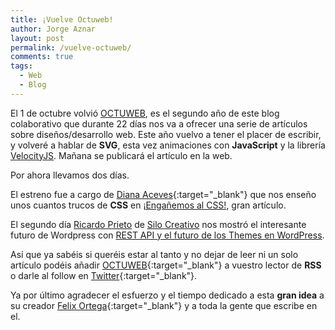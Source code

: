 ```yaml
---
title: ¡Vuelve Octuweb!
author: Jorge Aznar
layout: post
permalink: /vuelve-octuweb/
comments: true
tags:
  - Web
  - Blog
---
```


El 1 de octubre volvió [OCTUWEB](http://octuweb.com), es el segundo año de este blog colaborativo que durante 22 días nos va a ofrecer una serie de artículos sobre diseños/desarrollo web. Este año vuelvo a tener el placer de escribir, y volveré a hablar de **SVG**, esta vez animaciones con **JavaScript** y la librería [VelocityJS](http://julian.com/research/velocity/). Mañana se publicará el artículo en la web.

<!--more-->

Por ahora llevamos dos días.

El estreno fue a cargo de [Diana Aceves](https://twitter.com/diana_aceves_){:target="_blank"} que nos enseño unos cuantos trucos de **CSS** en [¡Engañemos al CSS!](http://octuweb.com/enganemos-al-css), gran artículo.

El segundo día [Ricardo Prieto](https://twitter.com/ricardpriet) de [Silo Creativo](http://www.silocreativo.com/) nos mostró el interesante futuro de Wordpress con [REST API y el futuro de los Themes en WordPress](http://octuweb.com/rest-api-futuro-themes-wordpress).

Así que ya sabéis si queréis estar al tanto y no dejar de leer ni un solo artículo podéis añadir [OCTUWEB](http://octuweb.com){:target="_blank"} a vuestro lector de **RSS** o darle al follow en [Twitter](http://twitter.com/octuweb){:target="_blank"}.

Ya por último agradecer el esfuerzo y el tiempo dedicado a esta **gran idea** a su creador [Felix Ortega](https://twitter.com/flodar){:target="_blank"} y a toda la gente que escribe en el.
